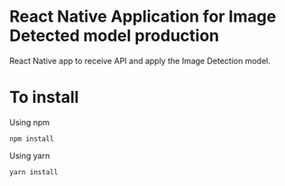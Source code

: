 # React Native Application for Image Detected model production

React Native app to receive API and apply the Image Detection model.

# To install

Using npm

```
npm install
```
Using yarn
```
yarn install
```
